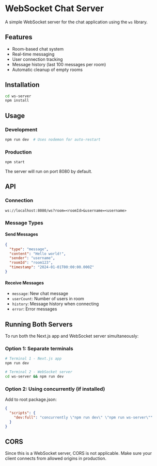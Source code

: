 # WebSocket Chat Server

A simple WebSocket server for the chat application using the `ws` library.

## Features

- Room-based chat system
- Real-time messaging
- User connection tracking
- Message history (last 100 messages per room)
- Automatic cleanup of empty rooms

## Installation

```bash
cd ws-server
npm install
```

## Usage

### Development
```bash
npm run dev  # Uses nodemon for auto-restart
```

### Production
```bash
npm start
```

The server will run on port 8080 by default.

## API

### Connection
```
ws://localhost:8080/ws?room=<roomId>&username=<username>
```

### Message Types

#### Send Messages
```json
{
  "type": "message",
  "content": "Hello world!",
  "sender": "username",
  "roomId": "room123",
  "timestamp": "2024-01-01T00:00:00.000Z"
}
```

#### Receive Messages
- `message`: New chat message
- `userCount`: Number of users in room
- `history`: Message history when connecting
- `error`: Error messages

## Running Both Servers

To run both the Next.js app and WebSocket server simultaneously:

### Option 1: Separate terminals
```bash
# Terminal 1 - Next.js app
npm run dev

# Terminal 2 - WebSocket server
cd ws-server && npm run dev
```

### Option 2: Using concurrently (if installed)
Add to root package.json:
```json
{
  "scripts": {
    "dev:full": "concurrently \"npm run dev\" \"npm run ws-server\""
  }
}
```

## CORS

Since this is a WebSocket server, CORS is not applicable. Make sure your client connects from allowed origins in production.

